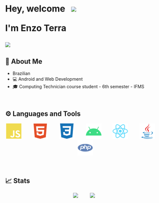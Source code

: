 <h1> Hey, welcome &nbsp <img width="40px" src="https://raw.githubusercontent.com/iampavangandhi/iampavangandhi/master/gifs/Hi.gif"> <p> I'm Enzo Terra</p> </h1> 

<img width="250px" src="https://raw.githubusercontent.com/iampavangandhi/iampavangandhi/master/gifs/hello.gif">

<br>

## 🧑 About Me
- Brazilian
- 💻 Android and Web Development
- 🎓 Computing Technician course student - 6th semester - IFMS

<br>

## ⚙️ Languages and Tools

<div display="flex" align="center">
  <img width="50px" src="https://raw.githubusercontent.com/devicons/devicon/master/icons/javascript/javascript-plain.svg"> &nbsp &nbsp &nbsp &nbsp
  <img width="50px" src="https://raw.githubusercontent.com/devicons/devicon/master/icons/html5/html5-plain.svg"> &nbsp &nbsp &nbsp &nbsp
  <img width="50px" src="https://raw.githubusercontent.com/devicons/devicon/master/icons/css3/css3-plain.svg"> &nbsp &nbsp &nbsp &nbsp
  <img width="50px" src="https://github.com/enzoterra/enzoterra/blob/main/Icons/android.png"> &nbsp &nbsp &nbsp &nbsp
  <img width="50px" src="https://raw.githubusercontent.com/devicons/devicon/master/icons/react/react-original.svg"> &nbsp &nbsp &nbsp &nbsp
  <img width="50px" src="https://raw.githubusercontent.com/devicons/devicon/master/icons/java/java-original.svg"> &nbsp &nbsp &nbsp &nbsp
  <img width="50px" src="https://raw.githubusercontent.com/devicons/devicon/master/icons/php/php-plain.svg">
</div>

<br>
<br>

## 📈 Stats
<div align="center" display="flex">
  <img width="320px" src="https://github-readme-stats.vercel.app/api/top-langs/?username=enzoterra&layout=compact&theme=react">
  <img width="30px">
  <img width="438px" src="https://github-readme-stats.vercel.app/api?username=enzoterra&layout=compact&show_icons=true&theme=react&custom_title=Enzo Terra GitHub Stats&hide=issues">
</div>

<!--
**enzoterra/enzoterra** is a ✨ _special_ ✨ repository because its `README.md` (this file) appears on your GitHub profile.

Here are some ideas to get you started:

- 🔭 I’m currently working on ...
- 🌱 I’m currently learning ...
- 👯 I’m looking to collaborate on ...
- 🤔 I’m looking for help with ...
- 💬 Ask me about ...
- 📫 How to reach me: ...
- 😄 Pronouns: ...
- ⚡ Fun fact: ...
-->
